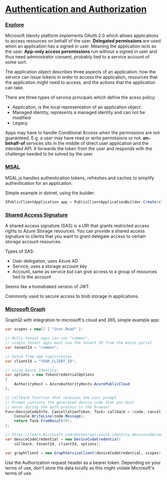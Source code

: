 # [Authentication and Authorization](https://learn.microsoft.com/en-us/training/paths/az-204-implement-authentication-authorization/)

### [Explore](https://learn.microsoft.com/en-us/training/modules/explore-microsoft-identity-platform/)
Microsoft Idenity platform implements OAuth 2.0 which allows applications to access resources on behalf of the user.
**Delegated permissions** are used when an application has a signed in user. Meaning the application *acts* as the user.
**App-only access persmissions** run without a signed in user and thus need administrator consent, probably tied to 
a service account of some sort.

The application object describes three aspects of an application: how the service can issue tokens in order to access
the application, resources that the application might need to access, and the actions that the application can take.

There are three types of service principals which define the acess policy:
- Application, is the local representation of an application object.
- Managed identity, represents a managed identity and can not be modified
- Legacy

Apps may have to handle Conditional Access when the permissions are not guaranteed. E.g. a user may have read or write 
permissions or not. **on-behalf-of** services sits in the middle of direct user application and the intended API. It forwards
the token from the user and responds with the challenge needed to be solved by the user.

### [MSAL](https://learn.microsoft.com/en-us/training/modules/implement-authentication-by-using-microsoft-authentication-library/)
MSAL.js handles authentication tokens, refreshes and caches to simplify authentication for an application.

Simple example in dotnet, using the builder:
```csharp
IPublicClientApplication app = PublicClientApplicationBuilder.Create(clientId).Build();
```

### [Shared Access Signature](https://learn.microsoft.com/en-us/training/modules/implement-shared-access-signatures/)
A shared access signature (SAS) is a URI that grants restricted access rights to Azure Storage resources. 
You can provide a shared access signature to clients that you want to grant delegate access to certain storage account resources.

Types of SAS:
- User delegation, uses Azure AD
- Service, uses a storage account key
- Account, same as service but can give access to a group of resources tied to the account

Seems like a homebaked version of JWT.

Commonly used to secure access to blob storage in applications.

### [Microsoft Graph](https://learn.microsoft.com/en-us/training/modules/microsoft-graph/)
GraphQl with integration to microsoft's cloud and 365, simple example app:
```csharp
var scopes = new[] { "User.Read" };

// Multi-tenant apps can use "common",
// single-tenant apps must use the tenant ID from the Azure portal
var tenantId = "common";

// Value from app registration
var clientId = "YOUR_CLIENT_ID";

// using Azure.Identity;
var options = new TokenCredentialOptions
{
    AuthorityHost = AzureAuthorityHosts.AzurePublicCloud
};

// Callback function that receives the user prompt
// Prompt contains the generated device code that you must
// enter during the auth process in the browser
Func<DeviceCodeInfo, CancellationToken, Task> callback = (code, cancellation) => {
    Console.WriteLine(code.Message);
    return Task.FromResult(0);
};

// https://learn.microsoft.com/dotnet/api/azure.identity.devicecodecredential
var deviceCodeCredential = new DeviceCodeCredential(
    callback, tenantId, clientId, options);

var graphClient = new GraphServiceClient(deviceCodeCredential, scopes);
```

Use the Authorization request header as a bearer token. Depending on your terms of use, don't store the data locally 
as this might violate Microsoft's terms of use.
